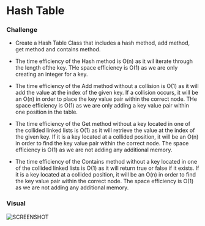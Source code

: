 # Hash Table

### Challenge

- Create a Hash Table Class that includes a hash method, add method, get method and contains method.

- The time efficiency of the Hash method  is O(n) as it wil iterate through the length ofthe key. THe space efficiency is O(1) as we are only creating an integer for a key.

- The time efficiency of the Add method  without a collision is O(1) as it will add the value at the index of the given key. If a collision occurs, it will be an O(n) in order to place the key value pair within the correct node. THe space efficiency is O(1) as we are only adding a key value pair within one position in the table.

- The time efficiency of the Get method  without a key located in one of the collided linked lists is O(1) as it will retrieve the value at the index of the given key. If it is a key located at a collided position, it will be an O(n) in order to find the key value pair within the correct node. The space efficiency is O(1) as we are not adding any additional memory.

- The time efficiency of the Contains method  without a key located in one of the collided linked lists is O(1) as it will return true or false if it exists. If it is a key located at a collided position, it will be an O(n) in order to find the key value pair within the correct node. The space efficiency is O(1) as we are not adding any additional memory.

### Visual
![SCREENSHOT]()
